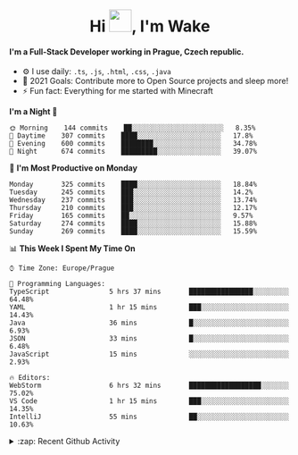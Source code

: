 <h1 align="center">Hi <img src="https://raw.githubusercontent.com/MrWakeCZ/MrWakeCZ/master/Hi.gif" width="40px" />, I'm Wake</h1>

#### I'm a Full-Stack Developer working in Prague, Czech republic.
- ⚙️ I use daily: `.ts`, `.js`, `.html`, `.css`, `.java`
- 🥅 2021 Goals: Contribute more to Open Source projects and sleep more!
- ⚡ Fun fact: Everything for me started with Minecraft

<!--START_SECTION:waka-->
**I'm a Night 🦉** 

```text
🌞 Morning    144 commits    ██░░░░░░░░░░░░░░░░░░░░░░░   8.35% 
🌆 Daytime    307 commits    ████░░░░░░░░░░░░░░░░░░░░░   17.8% 
🌃 Evening    600 commits    ████████░░░░░░░░░░░░░░░░░   34.78% 
🌙 Night      674 commits    █████████░░░░░░░░░░░░░░░░   39.07%

```
📅 **I'm Most Productive on Monday** 

```text
Monday       325 commits    ████░░░░░░░░░░░░░░░░░░░░░   18.84% 
Tuesday      245 commits    ███░░░░░░░░░░░░░░░░░░░░░░   14.2% 
Wednesday    237 commits    ███░░░░░░░░░░░░░░░░░░░░░░   13.74% 
Thursday     210 commits    ███░░░░░░░░░░░░░░░░░░░░░░   12.17% 
Friday       165 commits    ██░░░░░░░░░░░░░░░░░░░░░░░   9.57% 
Saturday     274 commits    ████░░░░░░░░░░░░░░░░░░░░░   15.88% 
Sunday       269 commits    ████░░░░░░░░░░░░░░░░░░░░░   15.59%

```


📊 **This Week I Spent My Time On** 

```text
⌚︎ Time Zone: Europe/Prague

💬 Programming Languages: 
TypeScript               5 hrs 37 mins       ████████████████░░░░░░░░░   64.48% 
YAML                     1 hr 15 mins        ███░░░░░░░░░░░░░░░░░░░░░░   14.43% 
Java                     36 mins             █░░░░░░░░░░░░░░░░░░░░░░░░   6.93% 
JSON                     33 mins             █░░░░░░░░░░░░░░░░░░░░░░░░   6.48% 
JavaScript               15 mins             ░░░░░░░░░░░░░░░░░░░░░░░░░   2.93%

🔥 Editors: 
WebStorm                 6 hrs 32 mins       ██████████████████░░░░░░░   75.02% 
VS Code                  1 hr 15 mins        ███░░░░░░░░░░░░░░░░░░░░░░   14.35% 
IntelliJ                 55 mins             ██░░░░░░░░░░░░░░░░░░░░░░░   10.63%

```


<!--END_SECTION:waka-->

<details>
  <summary>:zap: Recent Github Activity</summary>

<!--START_SECTION:activity-->
1. 🎉 Merged PR [#11](https://github.com/craftmania-cz/craftapi/pull/11) in [craftmania-cz/craftapi](https://github.com/craftmania-cz/craftapi)
2. 🎉 Merged PR [#6](https://github.com/craftmania-cz/craftlobby/pull/6) in [craftmania-cz/craftlobby](https://github.com/craftmania-cz/craftlobby)
3. 🎉 Merged PR [#89](https://github.com/waked-cz/corgi/pull/89) in [waked-cz/corgi](https://github.com/waked-cz/corgi)
4. 🎉 Merged PR [#2](https://github.com/craftmania-cz/craftcore/pull/2) in [craftmania-cz/craftcore](https://github.com/craftmania-cz/craftcore)
5. 🎉 Merged PR [#7](https://github.com/craftmania-cz/craftlobby/pull/7) in [craftmania-cz/craftlobby](https://github.com/craftmania-cz/craftlobby)
<!--END_SECTION:activity-->

</details>
